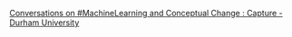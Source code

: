 [Conversations on #MachineLearning and Conceptual Change : Capture - Durham University](https://qi.tc/qi/110591)